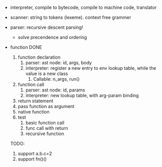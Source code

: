 - interpreter, compile to bytecode, compile to machine code, translator
- scanner: string to tokens (lexeme). context free grammer
- parser: recursive descent parsing!
  - solve precendence and ordering
- function 
  DONE
    1. function declaration 
       1. parser: ast node: id, args, body
       2. interpreter: register a new entry to env lookup table, while the value is a new class 
          1. Callable: n_args, run()
    2. function call
       1. parser: ast node: id, params
       2. interpreter: new lookup table, with arg-param binding
    3. return statement
    4. pass function as argument
    4. native function
    5. test
       1. basic function call
       2. func call with return
       3. recursive function 

  TODO:
    1. support a.b.c=2
    2. support fn()()